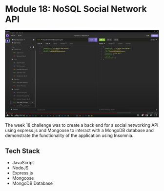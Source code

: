 # Module 18: NoSQL Social Network API

![Site Screenshot](../assets/img/m18_nosql_social_network_api.jpg)

The week 18 challenge was to create a back end for a social networking API using express.js and Mongoose to interact with a MongoDB database and demonstrate the functionality of the application using Insomnia.

## Tech Stack
- JavaScript
- NodeJS
- Express.js
- Mongoose
- MongoDB Database


